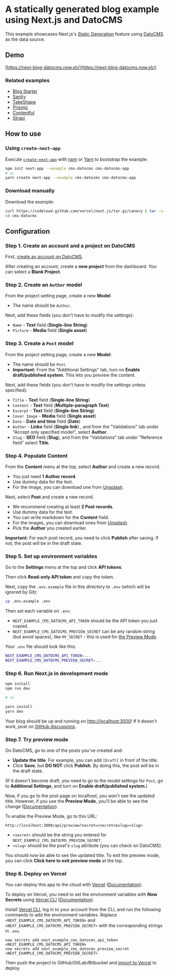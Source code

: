 # A statically generated blog example using Next.js and DatoCMS

This example showcases Next.js's [Static Generation](https://nextjs.org/docs/basic-features/pages) feature using [DatoCMS](https://www.datocms.com/) as the data source.

## Demo

[https://next-blog-datocms.now.sh/](https://next-blog-datocms.now.sh/)

### Related examples

- [Blog Starter](/examples/blog-starter)
- [Sanity](/examples/cms-sanity)
- [TakeShape](/examples/cms-takeshape)
- [Prismic](/examples/cms-prismic)
- [Contentful](/examples/cms-contentful)
- [Strapi](/examples/cms-strapi)

## How to use

### Using `create-next-app`

Execute [`create-next-app`](https://github.com/vercel/next.js/tree/canary/packages/create-next-app) with [npm](https://docs.npmjs.com/cli/init) or [Yarn](https://yarnpkg.com/lang/en/docs/cli/create/) to bootstrap the example:

```bash
npm init next-app --example cms-datocms cms-datocms-app
# or
yarn create next-app --example cms-datocms cms-datocms-app
```

### Download manually

Download the example:

```bash
curl https://codeload.github.com/vercel/next.js/tar.gz/canary | tar -xz --strip=2 next.js-canary/examples/cms-datocms
cd cms-datocms
```

## Configuration

### Step 1. Create an account and a project on DatoCMS

First, [create an account on DatoCMS](https://datocms.com).

After creating an account, create a **new project** from the dashboard. You can select a **Blank Project**.

### Step 2. Create an `Author` model

From the project setting page, create a new **Model**.

- The name should be `Author`.

Next, add these fields (you don't have to modify the settings):

- `Name` - **Text** field (**Single-line String**)
- `Picture` - **Media** field (**Single asset**)

### Step 3. Create a `Post` model

From the project setting page, create a new **Model**:

- The name should be `Post`.
- **Important:** From the "Additional Settings" tab, turn on **Enable draft/published system.** This lets you preview the content.

Next, add these fields (you don't have to modify the settings unless specified):

- `Title` - **Text** field (**Single-line String**)
- `Content` - **Text** field (**Multiple-paragraph Text**)
- `Excerpt` - **Text** field (**Single-line String**)
- `Cover Image` - **Media** field (**Single asset**)
- `Date` - **Date and time** field (**Date**)
- `Author` - **Links** field (**Single link**) , and from the "Validations" tab under "Accept only specified model", select **Author**.
- `Slug` - **SEO** field (**Slug**), and from the "Validations" tab under "Reference field" select **Title**.

### Step 4. Populate Content

From the **Content** menu at the top, select **Author** and create a new record.

- You just need **1 Author record**.
- Use dummy data for the text.
- For the image, you can download one from [Unsplash](https://unsplash.com/).

Next, select **Post** and create a new record.

- We recommend creating at least **2 Post records**.
- Use dummy data for the text.
- You can write markdown for the **Content** field.
- For the images, you can download ones from [Unsplash](https://unsplash.com/).
- Pick the **Author** you created earlier.

**Important:** For each post record, you need to click **Publish** after saving. If not, the post will be in the draft state.

### Step 5. Set up environment variables

Go to the **Settings** menu at the top and click **API tokens**.

Then click **Read-only API token** and copy the token.

Next, copy the `.env.example` file in this directory to `.env` (which will be ignored by Git):

```bash
cp .env.example .env
```

Then set each variable on `.env`:

- `NEXT_EXAMPLE_CMS_DATOCMS_API_TOKEN` should be the API token you just copied.
- `NEXT_EXAMPLE_CMS_DATOCMS_PREVIEW_SECRET` can be any random string (but avoid spaces), like `MY_SECRET` - this is used for [the Preview Mode](https://nextjs.org/docs/advanced-features/preview-mode).

Your `.env` file should look like this:

```bash
NEXT_EXAMPLE_CMS_DATOCMS_API_TOKEN=...
NEXT_EXAMPLE_CMS_DATOCMS_PREVIEW_SECRET=...
```

### Step 6. Run Next.js in development mode

```bash
npm install
npm run dev

# or

yarn install
yarn dev
```

Your blog should be up and running on [http://localhost:3000](http://localhost:3000)! If it doesn't work, post on [GitHub discussions](https://github.com/vercel/next.js/discussions).

### Step 7. Try preview mode

On DatoCMS, go to one of the posts you've created and:

- **Update the title**. For example, you can add `[Draft]` in front of the title.
- Click **Save**, but **DO NOT** click **Publish**. By doing this, the post will be in the draft state.

(If it doesn't become draft, you need to go to the model settings for `Post`, go to **Additional Settings**, and turn on **Enable draft/published system**.)

Now, if you go to the post page on localhost, you won't see the updated title. However, if you use the **Preview Mode**, you'll be able to see the change ([Documentation](https://nextjs.org/docs/advanced-features/preview-mode)).

To enable the Preview Mode, go to this URL:

```
http://localhost:3000/api/preview?secret=<secret>&slug=<slug>
```

- `<secret>` should be the string you entered for `NEXT_EXAMPLE_CMS_DATOCMS_PREVIEW_SECRET`.
- `<slug>` should be the post's `slug` attribute (you can check on DatoCMS).

You should now be able to see the updated title. To exit the preview mode, you can click **Click here to exit preview mode** at the top.

### Step 8. Deploy on Vercel

You can deploy this app to the cloud with [Vercel](https://vercel.com/import?filter=next.js&utm_source=github&utm_medium=readme&utm_campaign=next-example) ([Documentation](https://nextjs.org/docs/deployment)).

To deploy on Vercel, you need to set the environment variables with **Now Secrets** using [Vercel CLI](https://vercel.com/download) ([Documentation](https://vercel.com/docs/now-cli#commands/secrets)).

Install [Vercel CLI](https://vercel.com/download), log in to your account from the CLI, and run the following commands to add the environment variables. Replace `<NEXT_EXAMPLE_CMS_DATOCMS_API_TOKEN>` and `<NEXT_EXAMPLE_CMS_DATOCMS_PREVIEW_SECRET>` with the corresponding strings in `.env`.

```
now secrets add next_example_cms_datocms_api_token <NEXT_EXAMPLE_CMS_DATOCMS_API_TOKEN>
now secrets add next_example_cms_datocms_preview_secret <NEXT_EXAMPLE_CMS_DATOCMS_PREVIEW_SECRET>
```

Then push the project to GitHub/GitLab/Bitbucket and [import to Vercel](https://vercel.com/import?filter=next.js&utm_source=github&utm_medium=readme&utm_campaign=next-example) to deploy.

